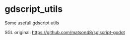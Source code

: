 # gdscript_utils
Some usefull gdscript utils

SGL original:
https://github.com/matson48/sglscript-godot
